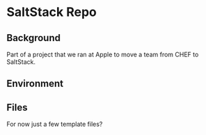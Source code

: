 # SaltStack Repo
## Background
Part of a project that we ran at Apple to move a team from CHEF to SaltStack.


## Environment
## Files
For now just a few template files?

